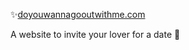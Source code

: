 ✨[doyouwannagooutwithme.com](http://doyouwannagooutwithmexathul.com) 

A website to invite your lover for a date 🥰
